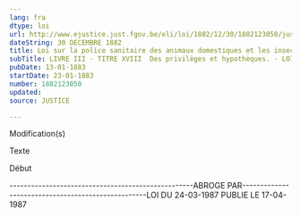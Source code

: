 ```yaml
---
lang: fra
dtype: loi
url: http://www.ejustice.just.fgov.be/eli/loi/1882/12/30/1882123050/justel
dateString: 30 DECEMBRE 1882
title: Loi sur la police sanitaire des animaux domestiques et les insectes nuisibles
subTitle: LIVRE III - TITRE XVIII  Des privilèges et hypothèques. - LOI HYPOTHECAIRE
pubDate: 13-01-1883
startDate: 23-01-1883
number: 1882123050
updated: 
source: JUSTICE

---
```


 
 Modification(s) 
 
 
 Texte 

 
 

 Début 
 

---------------------------------------------------ABROGE PAR---------------------------------------------------LOI DU 24-03-1987 PUBLIE LE 17-04-1987

